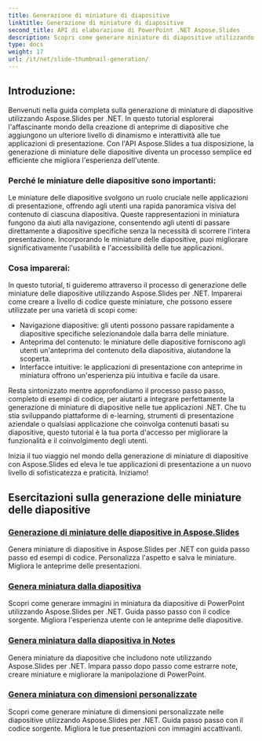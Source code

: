```yaml
---
title: Generazione di miniature di diapositive
linktitle: Generazione di miniature di diapositive
second_title: API di elaborazione di PowerPoint .NET Aspose.Slides
description: Scopri come generare miniature di diapositive utilizzando Aspose.Slides per .NET. Tutorial passo passo con esempi di codice per la creazione di anteprime dinamiche delle diapositive. Migliora le tue applicazioni di presentazione con questa potente funzionalità.
type: docs
weight: 17
url: /it/net/slide-thumbnail-generation/
---
```


## Introduzione:

Benvenuti nella guida completa sulla generazione di miniature di diapositive utilizzando Aspose.Slides per .NET. In questo tutorial esplorerai l'affascinante mondo della creazione di anteprime di diapositive che aggiungono un ulteriore livello di dinamismo e interattività alle tue applicazioni di presentazione. Con l'API Aspose.Slides a tua disposizione, la generazione di miniature delle diapositive diventa un processo semplice ed efficiente che migliora l'esperienza dell'utente.

### Perché le miniature delle diapositive sono importanti:

Le miniature delle diapositive svolgono un ruolo cruciale nelle applicazioni di presentazione, offrendo agli utenti una rapida panoramica visiva del contenuto di ciascuna diapositiva. Queste rappresentazioni in miniatura fungono da aiuti alla navigazione, consentendo agli utenti di passare direttamente a diapositive specifiche senza la necessità di scorrere l'intera presentazione. Incorporando le miniature delle diapositive, puoi migliorare significativamente l'usabilità e l'accessibilità delle tue applicazioni.

### Cosa imparerai:

In questo tutorial, ti guideremo attraverso il processo di generazione delle miniature delle diapositive utilizzando Aspose.Slides per .NET. Imparerai come creare a livello di codice queste miniature, che possono essere utilizzate per una varietà di scopi come:

- Navigazione diapositive: gli utenti possono passare rapidamente a diapositive specifiche selezionandole dalla barra delle miniature.
- Anteprima del contenuto: le miniature delle diapositive forniscono agli utenti un'anteprima del contenuto della diapositiva, aiutandone la scoperta.
- Interfacce intuitive: le applicazioni di presentazione con anteprime in miniatura offrono un'esperienza più intuitiva e facile da usare.

Resta sintonizzato mentre approfondiamo il processo passo passo, completo di esempi di codice, per aiutarti a integrare perfettamente la generazione di miniature di diapositive nelle tue applicazioni .NET. Che tu stia sviluppando piattaforme di e-learning, strumenti di presentazione aziendale o qualsiasi applicazione che coinvolga contenuti basati su diapositive, questo tutorial è la tua porta d'accesso per migliorare la funzionalità e il coinvolgimento degli utenti.

Inizia il tuo viaggio nel mondo della generazione di miniature di diapositive con Aspose.Slides ed eleva le tue applicazioni di presentazione a un nuovo livello di sofisticatezza e praticità. Iniziamo!

## Esercitazioni sulla generazione delle miniature delle diapositive
### [Generazione di miniature delle diapositive in Aspose.Slides](./slide-thumbnail-generation/)
Genera miniature di diapositive in Aspose.Slides per .NET con guida passo passo ed esempi di codice. Personalizza l'aspetto e salva le miniature. Migliora le anteprime delle presentazioni.
### [Genera miniatura dalla diapositiva](./generate-thumbnail-from-slide/)
Scopri come generare immagini in miniatura da diapositive di PowerPoint utilizzando Aspose.Slides per .NET. Guida passo passo con il codice sorgente. Migliora l'esperienza utente con le anteprime delle diapositive.
### [Genera miniatura dalla diapositiva in Notes](./generate-thumbnail-from-slide-in-notes/)
Genera miniature da diapositive che includono note utilizzando Aspose.Slides per .NET. Impara passo dopo passo come estrarre note, creare miniature e migliorare la manipolazione di PowerPoint. 
### [Genera miniatura con dimensioni personalizzate](./generate-thumbnail-with-custom-dimensions/)
Scopri come generare miniature di dimensioni personalizzate nelle diapositive utilizzando Aspose.Slides per .NET. Guida passo passo con il codice sorgente. Migliora le tue presentazioni con immagini accattivanti. 